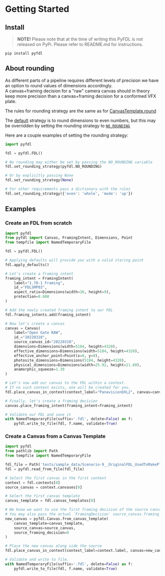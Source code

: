 # Getting Started

## Install
> **NOTE!** Please note that at the time of writing this PyFDL is not released on PyPi. 
> Please refer to README.md for instructions. 
```
pip install pyfdl
```

## About rounding
As different parts of a pipeline requires different levels of precision we have an option to 
round values of dimensions accordingly.  
A canvas+framing decision for a "raw" camera canvas should in theory keep more precision than a 
canvas+framing decision for a conformed VFX plate. 

The rules for rounding strategy are the same as for [CanvasTemplate.round](Classes/common.md#pyfdl.RoundStrategy)


The [default](Classes/common.md#pyfdl.DEFAULT_ROUNDING_STRATEGY) strategy is to round dimensions to 
even numbers, but this may be overridden by setting the rounding strategy to 
[`NO_ROUNDING`](Classes/common.md#pyfdl.NO_ROUNDING)

Here are a couple examples of setting the rounding strategy:
```python
import pyfdl

fdl = pyfdl.FDL()

# No rounding may either be set by passing the NO_ROUNDING variable
fdl.set_rounding_strategy(pyfdl.NO_ROUNDING)

# Or by explicitly passing None
fdl.set_rounding_strategy(None)

# For other requirements pass a dictionary with the rules
fdl.set_rounding_strategy({'even': 'whole', 'mode': 'up'})
```

## Examples
### Create an FDL from scratch

```python
import pyfdl
from pyfdl import Canvas, FramingIntent, Dimensions, Point
from tempfile import NamedTemporaryFile

fdl = pyfdl.FDL()

# Applying defaults will provide you with a valid staring point 
fdl.apply_defaults()

# Let's create a framing intent
framing_intent = FramingIntent(
    label="1.78-1 Framing",
    id_="FDLSMP03",
    aspect_ratio=Dimensions(width=16, height=9),
    protection=0.088
)

# Add the newly created framing intent to our FDL
fdl.framing_intents.add(framing_intent)

# Now let's create a canvas
canvas = Canvas(
    label="Open Gate RAW",
    id_="20220310",
    source_canvas_id="20220310",
    dimensions=Dimensions(width=5184, height=4320),
    effective_dimensions=Dimensions(width=5184, height=4320),
    effective_anchor_point=Point(x=0, y=0),
    photosite_dimensions=Dimensions(5184, height=4320),
    physical_dimensions=Dimensions(width=25.92, height=21.60),
    anamorphic_squeeze=1.30
)

# Let's now add our canvas to the FDL within a context.
# If no such context exists, one will be created for you.
fdl.place_canvas_in_context(context_label="PanavisionDXL2", canvas=canvas)

# Finally, let's create a framing decision
canvas.place_framing_intent(framing_intent=framing_intent)

# Validate our FDL and save it
with NamedTemporaryFile(suffix='.fdl', delete=False) as f:
    pyfdl.write_to_file(fdl, f.name, validate=True)
```

### Create a Canvas from a Canvas Template
```python
import pyfdl
from pathlib import Path
from tempfile import NamedTemporaryFile

fdl_file = Path('tests/sample_data/Scenario-9__OriginalFDL_UsedToMakePlate.fdl')
fdl = pyfdl.read_from_file(fdl_file)

# Select the first canvas in the first context
context = fdl.contexts[0]
source_canvas = context.canvases[0]

# Select the first canvas template
canvas_template = fdl.canvas_templates[0]

# We know we want to use the first framing decision of the source canvas, so we pass index 0
# You may also pass the actual `FramingDecision` source_canvas.framing_decisions[0]
new_canvas = pyfdl.Canvas.from_canvas_template(
    canvas_template=canvas_template,
    source_canvas=source_canvas,
    source_framing_decision=0
)

# Place the new canvas along side the source 
fdl.place_canvas_in_context(context_label=context.label, canvas=new_canvas)

# Validate and write to file.
with NamedTemporaryFile(suffix='.fdl', delete=False) as f:
    pyfdl.write_to_file(fdl, f.name, validate=True)
```
